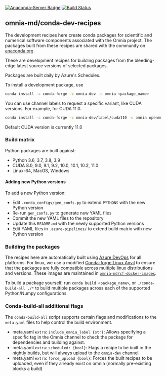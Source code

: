  [![Anaconda-Server Badge](https://anaconda.org/omnia-dev/openmm/badges/installer/conda.svg)](https://conda.anaconda.org/omnia-dev) [![Build Status](https://dev.azure.com/OmniaMD/conda-dev-recipes/_apis/build/status/omnia-md.conda-dev-recipes?branchName=master)](https://dev.azure.com/OmniaMD/conda-dev-recipes/_build/latest?definitionId=1&branchName=master)

omnia-md/conda-dev-recipes
--------------------------

The development recipes here create conda packages for scientific and numerical software
components associated with the Omnia project. The packages built from these
recipes are shared with the community on [anaconda.org](https://anaconda.org/omnia).

These are development recipes for building packages from the bleeding-edge latest source
versions of selected packages.

Packages are built daily by Azure's Schedules.

To install a development package, use

```bash
conda install -c conda-forge -c omnia-dev -c omnia <package_name>
```

You can use channel labels to request a specific variant, like CUDA versions. For example, for CUDA 11.0:

```bash
conda install -c conda-forge -c omnia-dev/label/cuda110 -c omnia openmm
```

Default CUDA version is currently 11.0

### Build matrix

Python packages are built against:

* Python 3.6, 3.7, 3.8, 3.9
* CUDA 8.0, 9.0, 9.1, 9.2, 10.0, 10.1, 10.2, 11.0
* Linux-64, MacOS, Windows

#### Adding new Python versions

To add a new Python version:
* Edit `.conda_configs/gen_confs.py` to extend `PYTHONS` with the new Python version
* Re-run `gen_confs.py` to generate new YAML files
* Commit the new YAML files to the repository
* Update this `README.md` with the newly supported Python versions
* Edit YAML files in `.azure-pipelines/` to extend build matrix with new Python version

### Building the packages

The recipes here are automatically built using [Azure DevOps](https://azure.microsoft.com/en-us/services/devops/?cdn=disable)
for all platforms. For linux, we use a modified
[Conda-forge Linux Anvil](https://github.com/conda-forge/docker-images/tree/master/linux-anvil) to ensure that the
packages are fully compatible across multiple linux distributions and versions. These images are maintained in [`omnia-md/cf-docker-images`](https://github.com/omnia-md/cf-docker-images).

To build a package yourself, run `conda build <package_name>`, or
`./conda-build-all ./*` to build multiple packages across each of the
supported Python/Numpy configurations.

### Conda-build-all additional flags

The `conda-build-all` script supports certain flags and modifications to the `meta.yaml` files to help control the
build environment.

* meta.yaml `extra`: `include_omnia_label {str}`: Allows specifying a specific tag in the Omnia channel to check the package
    for dependencies and building against.
* meta.yaml `extra`: `scheduled: {bool}`: Flags a recipe to be built in the nightly builds, but will always upload to the `omnia-dev` channel
* meta.yaml `extra`: `force_upload {bool}`: Forces the built recipes to be uploaded, even if they already exist on omnia (normally pre-existing blocks a build)
